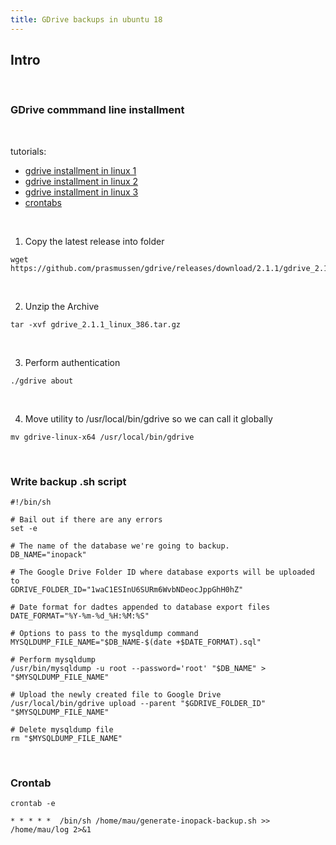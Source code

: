 ```yaml
---
title: GDrive backups in ubuntu 18
---
```


## Intro


<br />

### GDrive commmand line installment

<br />

tutorials:
* [gdrive installment in linux 1](https://medium.com/geekculture/how-to-upload-file-to-google-drive-from-linux-command-line-69668fbe4937)
* [gdrive installment in linux 2](https://andypalmer.me/blog/linux/mysql-database-backups-google-drive/)
* [gdrive installment in linux 3](https://allaboutdjango.com/auto-backup-mysql-database-to-google-drive/)
* [crontabs](https://www.cyberciti.biz/faq/how-do-i-add-jobs-to-cron-under-linux-or-unix-oses/)

<br />

1. Copy the latest release into folder
```shell
wget https://github.com/prasmussen/gdrive/releases/download/2.1.1/gdrive_2.1.1_linux_386.tar.gz
```

<br />

2. Unzip the Archive
```shell
tar -xvf gdrive_2.1.1_linux_386.tar.gz
```

<br />


3. Perform authentication
```shell
./gdrive about
```

<br />


4. Move utility to /usr/local/bin/gdrive so we can call it globally


```shell
mv gdrive-linux-x64 /usr/local/bin/gdrive
```

<br />



### Write backup .sh script

```shell
#!/bin/sh

# Bail out if there are any errors
set -e

# The name of the database we're going to backup.
DB_NAME="inopack"

# The Google Drive Folder ID where database exports will be uploaded to
GDRIVE_FOLDER_ID="1waC1ESInU6SURm6WvbNDeocJppGhH0hZ"

# Date format for dadtes appended to database export files
DATE_FORMAT="%Y-%m-%d_%H:%M:%S"

# Options to pass to the mysqldump command
MYSQLDUMP_FILE_NAME="$DB_NAME-$(date +$DATE_FORMAT).sql"

# Perform mysqldump
/usr/bin/mysqldump -u root --password='root' "$DB_NAME" > "$MYSQLDUMP_FILE_NAME"

# Upload the newly created file to Google Drive
/usr/local/bin/gdrive upload --parent "$GDRIVE_FOLDER_ID" "$MYSQLDUMP_FILE_NAME"

# Delete mysqldump file
rm "$MYSQLDUMP_FILE_NAME"
```

<br />



### Crontab 

```shell
crontab -e
```


```
* * * * *  /bin/sh /home/mau/generate-inopack-backup.sh >> /home/mau/log 2>&1
```








